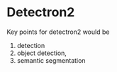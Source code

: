 # Detectron2

Key points for detectron2 would be 
1. detection
2. object detection,
3. semantic segmentation
